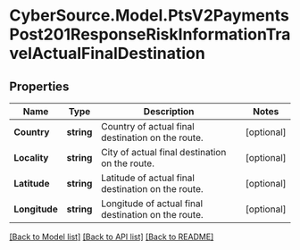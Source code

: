 # CyberSource.Model.PtsV2PaymentsPost201ResponseRiskInformationTravelActualFinalDestination
## Properties

Name | Type | Description | Notes
------------ | ------------- | ------------- | -------------
**Country** | **string** | Country of actual final destination on the route. | [optional] 
**Locality** | **string** | City of actual final destination on the route. | [optional] 
**Latitude** | **string** | Latitude of actual final destination on the route. | [optional] 
**Longitude** | **string** | Longitude of actual final destination on the route. | [optional] 

[[Back to Model list]](../README.md#documentation-for-models) [[Back to API list]](../README.md#documentation-for-api-endpoints) [[Back to README]](../README.md)

